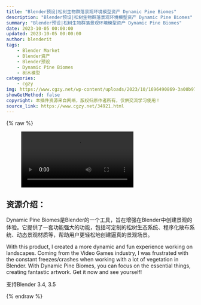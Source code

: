 ```yaml
---
title: "Blender预设|松树生物群落景观环境模型资产 Dynamic Pine Biomes"
description: "Blender预设|松树生物群落景观环境模型资产 Dynamic Pine Biomes"
summary: "Blender预设|松树生物群落景观环境模型资产 Dynamic Pine Biomes"
date: 2023-10-05 00:00:00
updated: 2023-10-05 00:00:00
author: blenderit
tags: 
    - Blender Market
    - Blender资产
    - Blender预设
    - Dynamic Pine Biomes
    - 树木模型
categories:
    - cgzy
img: https://www.cgzy.net/wp-content/uploads/2023/10/1696490869-3a00b973841276b.webp
showGetMethod: false
copyright: 本插件资源来自网络，版权归原作者所有，仅供交流学习使用！
source_link: https://www.cgzy.net/34921.html
---
```


{% raw %}
<figure class="wp-block-video aligncenter"><video controls src="http://cloud.video.taobao.com/play/u/null/p/1/e/6/t/1/430780870856.mp4"><track src="https://www.cgzy.net/wp-content/uploads/2023/10/1696490893-7741ae906bf798c.vtt"></track></video></figure><div class="wp-block-pandastudio-title"><div class="title_style_01"><h2 id="h2-0">资源介绍：</h2></div></div><p class="is-style-text-indent-2em">Dynamic Pine Biomes是Blender的一个工具，旨在增强在Blender中创建景观的体验。它提供了一套功能强大的功能，包括可定制的松树生态系统、程序化散布系统、动态景观材质等，帮助用户更轻松地创建逼真的景观场景。</p><p>With this product, I created a more dynamic and fun experience working on landscapes. Coming from the Video Games industry, I was frustrated with the constant freezes/crashes when working with a lot of vegetation in Blender. With Dynamic Pine Biomes, you can focus on the essential things, creating fantastic artwork. Get it now and see yourself!</p><div class="wp-block-pandastudio-tips"><div class="tip success "><p>支持Blender 3.4, 3.5</p>
</div></div>
<div style="display: none">cgzy</div>
{% endraw %}